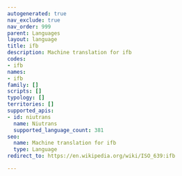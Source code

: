```yaml
---
autogenerated: true
nav_exclude: true
nav_order: 999
parent: Languages
layout: language
title: ifb
description: Machine translation for ifb
codes:
- ifb
names:
- ifb
family: []
scripts: []
typology: []
territories: []
supported_apis:
- id: niutrans
  name: Niutrans
  supported_language_count: 381
seo:
  name: Machine translation for ifb
  type: Language
redirect_to: https://en.wikipedia.org/wiki/ISO_639:ifb

---
```


